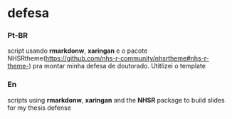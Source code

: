 # defesa

### Pt-BR

script usando **rmarkdonw**, **xaringan** e o pacote NHSRtheme(https://github.com/nhs-r-community/nhsrtheme#nhs-r-theme-) pra montar minha defesa de doutorado. Utitlizei o template 

### En

scripts using **rmarkdonw**, **xaringan** and the **NHSR** package to build slides for my thesis defense
